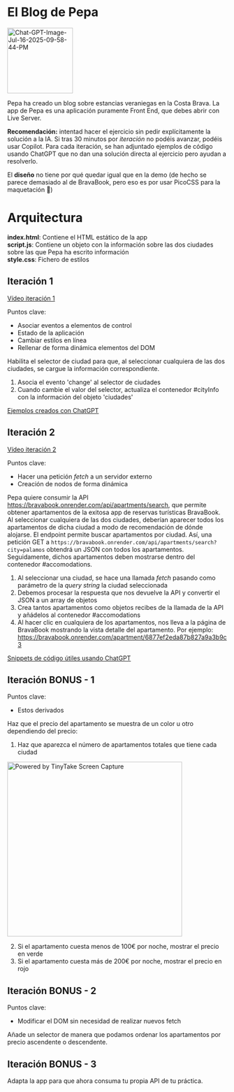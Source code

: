 
# El Blog de Pepa

<a href="https://ibb.co/Z6dRb53t"><img width="150"  src="https://i.ibb.co/hRsxTbkh/Chat-GPT-Image-Jul-16-2025-09-58-44-PM.png" alt="Chat-GPT-Image-Jul-16-2025-09-58-44-PM" border="0"></a>

Pepa ha creado un blog sobre estancias veraniegas en la Costa Brava.
La app de Pepa es una aplicación puramente Front End, que debes abrir con Live Server.

**Recomendación:** intentad hacer el ejercicio sin pedir explícitamente la solución a la IA.
Si tras 30 minutos por _iteración_ no podéis avanzar, podéis usar Copilot. 
Para cada iteración, se han adjuntado ejemplos de código usando ChatGPT que no dan una solución directa al ejercicio pero ayudan a resolverlo.

El **diseño** no tiene por qué quedar igual que en la demo (de hecho se parece demasiado al de BravaBook, pero eso es por usar PicoCSS para la maquetación 🫠)

# Arquitectura

**index.html**: Contiene el HTML estático de la app  
**script.js**: Contiene un objeto con la información sobre las dos ciudades sobre las que Pepa ha escrito información  
**style.css**: Fichero de estilos  

## Iteración 1

[Vídeo iteración 1](https://oscarm.tinytake.com/df/178f1c4/thumbnail?type=attachments&version_no=0&file_version_no=0&thumbnail_size=preview)

Puntos clave:

- Asociar eventos a elementos de control
- Estado de la aplicación
- Cambiar estilos en línea
- Rellenar de forma dinámica elementos del DOM

Habilita el selector de ciudad para que, al seleccionar cualquiera de las dos ciudades, se cargue la información correspondiente.

1. Asocia el evento 'change' al selector de ciudades
2. Cuando cambie el valor del selector, actualiza el contenedor #cityInfo con la información del objeto 'ciudades'

[Ejemplos creados con ChatGPT](https://chatgpt.com/share/6877f91f-bb08-8002-b900-69b982452b48)

## Iteración 2

[Vídeo iteración 2](https://oscarm.tinytake.com/df/178f20a/thumbnail?type=attachments&version_no=0&file_version_no=0&thumbnail_size=preview)

Puntos clave:

- Hacer una petición _fetch_ a un servidor externo
- Creación de nodos de forma dinámica

Pepa quiere consumir la API https://bravabook.onrender.com/api/apartments/search, que permite obtener apartamentos de la exitosa app de reservas turísticas BravaBook. Al seleccionar cualquiera de las dos ciudades, deberían aparecer todos los apartamentos de dicha ciudad a modo de recomendación de dónde alojarse. El endpoint permite buscar apartamentos por ciudad. Así, una petición GET a `https://bravabook.onrender.com/api/apartments/search?city=palamos` obtendrá un JSON con todos los apartamentos. Seguidamente, dichos apartamentos deben mostrarse dentro del contenedor #accomodations.

1. Al seleccionar una ciudad, se hace una llamada _fetch_ pasando como parámetro de la _query string_ la ciudad seleccionada
2. Debemos procesar la respuesta que nos devuelve la API y convertir el JSON a un array de objetos
3. Crea tantos apartamentos como objetos recibes de la llamada de la API y añádelos al contenedor #accomodations
4. Al hacer clic en cualquiera de los apartamentos, nos lleva a la página de BravaBook mostrando la vista detalle del apartamento. Por ejemplo: https://bravabook.onrender.com/apartment/6877ef2eda87b827a9a3b9c3


[Snippets de código útiles usando ChatGPT](https://chatgpt.com/share/6877fabb-d09c-8002-a074-78eeaa9cd642)

## Iteración BONUS - 1

Puntos clave:

- Estos derivados

Haz que el precio del apartamento se muestra de un color u otro dependiendo del precio:

1. Haz que aparezca el número de apartamentos totales que tiene cada ciudad

<img width="400" src="https://oscarm.tinytake.com/media/178fadc?filename=1752764918209_TinyTake17-07-2025-05-08-25_638883617162511949.png&sub_type=thumbnail_preview&type=attachment&width=1199&height=880" title="Powered by TinyTake Screen Capture"/><br>

2. Si el apartamento cuesta menos de 100€ por noche, mostrar el precio en verde
3. Si el apartamento cuesta más de 200€ por noche, mostrar el precio en rojo


## Iteración BONUS - 2

Puntos clave:

- Modificar el DOM sin necesidad de realizar nuevos fetch

Añade un selector de manera que podamos ordenar los apartamentos por precio ascendente o descendente.

## Iteración BONUS - 3

Adapta la app para que ahora consuma tu propia API de tu práctica.


